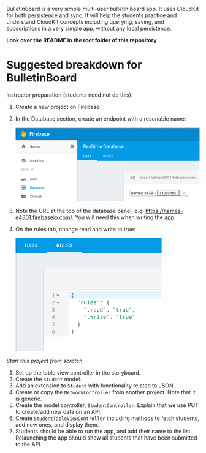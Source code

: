 BulletinBoard is a very simple multi-user bulletin board app. It uses CloudKit for both persistence and sync. It will help the students practice and understand CloudKit concepts including querying, saving, and subscriptions in a very simple app, without any local persistence.

**Look over the README in the root folder of this repository**

# Suggested breakdown for BulletinBoard

Instructor preparation (students need not do this):

1. Create a new project on Firebase
2. In the Database section, create an endpoint with a resonable name:

    ![New Database](.screenshots/NewDatabase.png)
    
3. Note the URL at the top of the database panel, e.g. https://names-e4301.firebaseio.com/. You will need this when writing the app.

4. On the rules tab, change read and write to true:

    ![Rules Tab](.screenshots/Rules.png)
    

*Start this project from scratch*

1. Set up the table view controller in the storyboard.
2. Create the `Student` model.
3. Add an extension to `Student` with functionality related to JSON.
4. Create or copy the `NetworkController` from another project. Note that it is generic.
5. Create the model controller, `StudentController`. Explain that we use PUT to create/add new data on an API.
6. Create `StudentTableViewController` including methods to fetch students, add new ones, and display them.
7. Students should be able to run the app, and add their name to the list. Relaunching the app should show all students that have been submitted to the API.